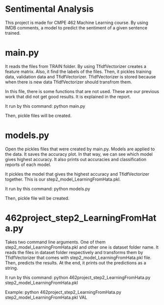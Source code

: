# Sentimental Analysis

This project is made for CMPE 462 Machine Learning course. By using IMDB comments, a model to predict the sentiment of a given sentence trained.

# main.py

It reads the files from TRAIN folder. By using TfidfVectorizer creates a feature matrix. 
Also, it find the labels of the files. Then, it pickles training data, validation data and TfidfVectorizer.
TfidfVectorizer is stored because when there is new data TfidfVectorizer should transfrom them.

In this file, there is some functions that are not used. These are our previous work that did not get
good results. It is explained in the report.

It run by this command:
	python main.py

Then, pickle files will be created.


# models.py

Open the pickles files that were created by main.py. Models are applied to the data. It saves the accuracy plot.
In that way, we can see which model gives highest accuracy. It also prints out accuracies and classification reports
of each model.

It pickles the model that gives the highest accuracy and TfidfVectorizer together. This is our
step2_model_LearningFromHata.pkl. 

It run by this command:
	python models.py

Then, pickle file will be created.


# 462project_step2_LearningFromHata.py

Takes two command line arguments. One of them step2_model_LearningFromHata.pkl and other one is dataset folder name.
It reads the files in dataset folder respectively and transforms them by TfidfVectorizer that comes with 
step2_model_LearningFromHata.pkl file. Then, predicts the results. At the end, it prints out the predictions as a string.

It run by this command:
	python 462project_step2_LearningFromHata.py step2_model_LearningFromHata.pkl <folder-name>

Example:
	python 462project_step2_LearningFromHata.py step2_model_LearningFromHata.pkl VAL